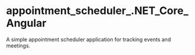 # appointment_scheduler_.NET_Core_Angular
A simple appointment scheduler application for tracking events and meetings.
